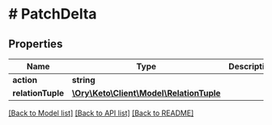 # # PatchDelta

## Properties

Name | Type | Description | Notes
------------ | ------------- | ------------- | -------------
**action** | **string** |  | [optional]
**relationTuple** | [**\Ory\Keto\Client\Model\RelationTuple**](RelationTuple.md) |  | [optional]

[[Back to Model list]](../../README.md#models) [[Back to API list]](../../README.md#endpoints) [[Back to README]](../../README.md)
